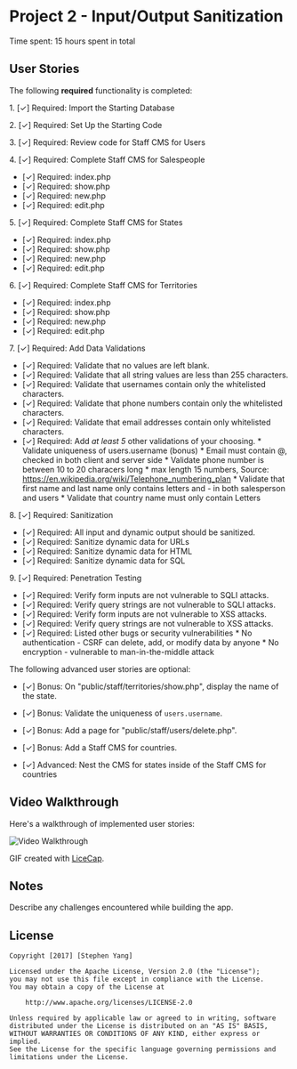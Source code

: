 # Project 2 - Input/Output Sanitization

Time spent: 15 hours spent in total

## User Stories

The following **required** functionality is completed:

1\. [&#10003;]  Required: Import the Starting Database

2\. [&#10003;]  Required: Set Up the Starting Code

3\. [&#10003;]  Required: Review code for Staff CMS for Users

4\. [&#10003;]  Required: Complete Staff CMS for Salespeople
  * [&#10003;]  Required: index.php
  * [&#10003;]  Required: show.php
  * [&#10003;]  Required: new.php
  * [&#10003;]  Required: edit.php

5\. [&#10003;]  Required: Complete Staff CMS for States
  * [&#10003;]  Required: index.php
  * [&#10003;]  Required: show.php
  * [&#10003;]  Required: new.php
  * [&#10003;]  Required: edit.php

6\. [&#10003;]  Required: Complete Staff CMS for Territories
  * [&#10003;]  Required: index.php
  * [&#10003;]  Required: show.php
  * [&#10003;]  Required: new.php
  * [&#10003;]  Required: edit.php

7\. [&#10003;]  Required: Add Data Validations
  * [&#10003;]  Required: Validate that no values are left blank.
  * [&#10003;]  Required: Validate that all string values are less than 255 characters.
  * [&#10003;]  Required: Validate that usernames contain only the whitelisted characters.
  * [&#10003;]  Required: Validate that phone numbers contain only the whitelisted characters.
  * [&#10003;]  Required: Validate that email addresses contain only whitelisted characters.
  * [&#10003;]  Required: Add *at least 5* other validations of your choosing.
                * Validate uniqueness of users.username (bonus)
                * Email must contain @, checked in both client and server side
                * Validate phone number is between 10 to 20 characers long
                  * max length 15 numbers, Source: https://en.wikipedia.org/wiki/Telephone_numbering_plan 
                * Validate that first name and last name only contains letters and - in both salesperson and users
                * Validate that country name must only contain Letters 


8\. [&#10003;]  Required: Sanitization
  * [&#10003;]  Required: All input and dynamic output should be sanitized.
  * [&#10003;]  Required: Sanitize dynamic data for URLs
  * [&#10003;]  Required: Sanitize dynamic data for HTML
  * [&#10003;]  Required: Sanitize dynamic data for SQL

9\. [&#10003;]  Required: Penetration Testing
  * [&#10003;]  Required: Verify form inputs are not vulnerable to SQLI attacks.
  * [&#10003;]  Required: Verify query strings are not vulnerable to SQLI attacks.
  * [&#10003;]  Required: Verify form inputs are not vulnerable to XSS attacks.
  * [&#10003;]  Required: Verify query strings are not vulnerable to XSS attacks.
  * [&#10003;]  Required: Listed other bugs or security vulnerabilities
                * No authentication - CSRF can delete, add, or modify data by anyone
                * No encryption - vulnerable to man-in-the-middle attack


The following advanced user stories are optional:

- [&#10003;]  Bonus: On "public/staff/territories/show.php", display the name of the state.

- [&#10003;]  Bonus: Validate the uniqueness of `users.username`.

- [&#10003;]  Bonus: Add a page for "public/staff/users/delete.php".

- [&#10003;]  Bonus: Add a Staff CMS for countries.

- [&#10003;]  Advanced: Nest the CMS for states inside of the Staff CMS for countries


## Video Walkthrough

Here's a walkthrough of implemented user stories:

<img src='http://i.imgur.com/link/to/your/gif/file.gif' title='Video Walkthrough' width='' alt='Video Walkthrough' />

GIF created with [LiceCap](http://www.cockos.com/licecap/).

## Notes

Describe any challenges encountered while building the app.

## License

    Copyright [2017] [Stephen Yang]

    Licensed under the Apache License, Version 2.0 (the "License");
    you may not use this file except in compliance with the License.
    You may obtain a copy of the License at

        http://www.apache.org/licenses/LICENSE-2.0

    Unless required by applicable law or agreed to in writing, software
    distributed under the License is distributed on an "AS IS" BASIS,
    WITHOUT WARRANTIES OR CONDITIONS OF ANY KIND, either express or implied.
    See the License for the specific language governing permissions and
    limitations under the License.